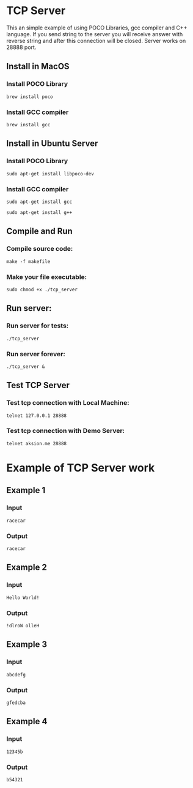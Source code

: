 # TCP Server
This an simple example of using POCO Libraries, gcc compiler and C++ language.
If you send string to the server you will receive answer with reverse string and after this connection will be closed.
Server works on 28888 port.

## Install in MacOS
### Install POCO Library
```console
brew install poco
```

### Install GCC compiler
```console
brew install gcc
```

## Install in Ubuntu Server
### Install POCO Library
```console
sudo apt-get install libpoco-dev
```

### Install GCC compiler
```console
sudo apt-get install gcc
```

```console
sudo apt-get install g++
```

## Compile and Run
### Compile source code:
```console
make -f makefile
```

### Make your file executable:
```console
sudo chmod +x ./tcp_server
```

## Run server:
### Run server for tests:
```console
./tcp_server
```

### Run server forever:
```console
./tcp_server &
```

## Test TCP Server
### Test tcp connection with Local Machine:
```console
telnet 127.0.0.1 28888
```

### Test tcp connection with Demo Server:
```console
telnet aksion.me 28888
```

# Example of TCP Server work
## Example 1
### Input
```console
racecar
```
### Output
```console
racecar
```

## Example 2
### Input
```console
Hello World!
```
### Output
```console
!dlroW olleH
```

## Example 3
### Input
```console
abcdefg
```
### Output
```console
gfedcba
```

## Example 4
### Input
```console
12345b
```
### Output
```console
b54321
```
